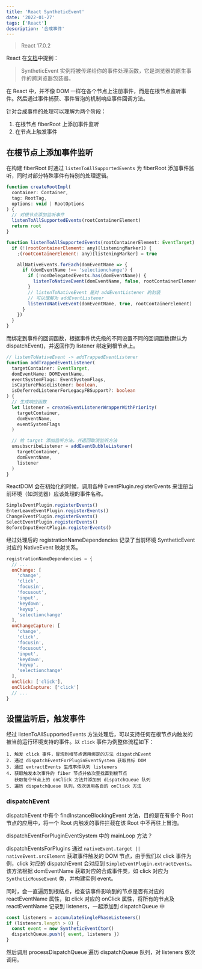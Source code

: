 ```yaml
---
title: 'React SyntheticEvent'
date: '2022-01-27'
tags: ['React']
description: '合成事件'
---
```


> React 17.0.2

React 在[文档](https://zh-hans.reactjs.org/docs/handling-events.html)中提到：

> SyntheticEvent 实例将被传递给你的事件处理函数，它是浏览器的原生事件的跨浏览器包装器。

在 React 中，并不像 DOM 一样在各个节点上注册事件，而是在根节点监听事件。然后通过事件捕获、事件冒泡的机制响应事件回调方法。

针对合成事件的处理可以理解为两个阶段：

1. 在根节点 fiberRoot 上添加事件监听
2. 在节点上触发事件

## 在根节点上添加事件监听

在构建 fiberRoot 时通过 `listenToAllSupportedEvents` 为 fiberRoot 添加事件监听，同时对部分特殊事件有特别的处理逻辑。

```js
function createRootImpl(
  container: Container,
  tag: RootTag,
  options: void | RootOptions
) {
  // 对根节点添加监听事件
  listenToAllSupportedEvents(rootContainerElement)
  return root
}

function listenToAllSupportedEvents(rootContainerElement: EventTarget) {
  if (!(rootContainerElement: any)[listeningMarker]) {
    ;(rootContainerElement: any)[listeningMarker] = true

    allNativeEvents.forEach(domEventName => {
      if (domEventName !== 'selectionchange') {
        if (!nonDelegatedEvents.has(domEventName)) {
          listenToNativeEvent(domEventName, false, rootContainerElement)
        }
        // listenToNativeEvent 是对 addEventListener 的封装
        // 可以理解为 addEventListener
        listenToNativeEvent(domEventName, true, rootContainerElement)
      }
    })
  }
}
```

而绑定到事件的回调函数，根据事件优先级的不同设置不同的回调函数(默认为 dispatchEvent)，并返回作为 listener 绑定到根节点上。

```ts
// listenToNativeEvent -> addTrappedEventListener
function addTrappedEventListener(
  targetContainer: EventTarget,
  domEventName: DOMEventName,
  eventSystemFlags: EventSystemFlags,
  isCapturePhaseListener: boolean,
  isDeferredListenerForLegacyFBSupport?: boolean
) {
  // 生成响应函数
  let listener = createEventListenerWrapperWithPriority(
    targetContainer,
    domEventName,
    eventSystemFlags
  )

  // 给 target 添加监听方法，并返回取消监听方法
  unsubscribeListener = addEventBubbleListener(
    targetContainer,
    domEventName,
    listener
  )
}
```

ReactDOM 会在初始化的时候，调用各种 EventPlugin.registerEvents 来注册当前环境（如浏览器）应该处理的事件名称。

```js
SimpleEventPlugin.registerEvents()
EnterLeaveEventPlugin.registerEvents()
ChangeEventPlugin.registerEvents()
SelectEventPlugin.registerEvents()
BeforeInputEventPlugin.registerEvents()
```

经过处理后的 registrationNameDependencies 记录了当前环境 SyntheticEvent 对应的 NativeEvent 映射关系。

```js
registrationNameDependencies = {
  // ...
  onChange: [
    'change',
    'click',
    'focusin',
    'focusout',
    'input',
    'keydown',
    'keyup',
    'selectionchange'
  ],
  onChangeCapture: [
    'change',
    'click',
    'focusin',
    'focusout',
    'input',
    'keydown',
    'keyup',
    'selectionchange'
  ],
  onClick: ['click'],
  onClickCapture: ['click']
  // ...
}
```

## 设置监听后，触发事件

经过 listenToAllSupportedEvents 方法处理后，可以支持任何在根节点内触发的被当前运行环境支持的事件。以 `click` 事件为例整体流程如下：

```
1. 触发 click 事件，冒泡到根节点调用绑定的方法 dispatchEvent
2. 通过 dispatchEventForPluginEventSystem 获取目标 DOM
3. 通过 extractEvents 生成事件队列 listeners
4. 获取触发本次事件的 fiber 节点并依次查找直到根节点
   获取每个节点上的 onClick 方法并添加到 dispatchQueue 队列
5. 遍历 dispatchQueue 队列，依次调用各自的 onClick 方法
```

### dispatchEvent

dispatchEvent 中有个 findInstanceBlockingEvent 方法，目的是在有多个 Root 节点的应用中，将一个 Root 内触发的事件拦截在该 Root 中不再往上冒泡。

dispatchEventForPluginEventSystem 中的 mainLoop 方法？

dispatchEventsForPlugins 通过 `nativeEvent.target || nativeEvent.srcElement` 获取事件触发的 DOM 节点，由于我们以 click 事件为例，click 对应的 dispatchEvent 会对应到 `SimpleEventPlugin.extractEvents`。该方法根据 domEventName 获取对应的合成事件类，如 click 对应为 `SyntheticMouseEvent` 类，并构建实例 event。

同时，会一直遍历到根结点，检查该事件影响到的节点是否有对应的 reactEventName 属性，如 click 对应的 onClick 属性，将所有的节点及 reactEventName 记录到 listeners，一起添加到 dispatchQueue 中

```ts
const listeners = accumulateSinglePhaseListeners()
if (listeners.length > 0) {
  const event = new SyntheticEventCtor()
  dispatchQueue.push({ event, listeners })
}
```

然后调用 processDispatchQueue 遍历 dispatchQueue 队列，对 listeners 依次调用。
